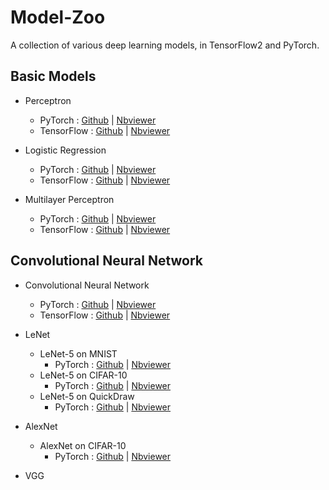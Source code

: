 # Model-Zoo

A collection of various deep learning models, in TensorFlow2 and PyTorch.

## Basic Models

- Perceptron
  - PyTorch : [Github](https://github.com/siAyush/Model-Zoo/blob/main/pytorch/01_perceptron.ipynb) | [Nbviewer](https://nbviewer.jupyter.org/github/siAyush/Model-Zoo/blob/main/pytorch/01_perceptron.ipynb)
  - TensorFlow : [Github]() | [Nbviewer]()

- Logistic Regression
  - PyTorch : [Github](https://github.com/siAyush/Model-Zoo/blob/main/pytorch/02_logistic_regression.ipynb) | [Nbviewer](https://nbviewer.jupyter.org/github/siAyush/Model-Zoo/blob/main/pytorch/02_logistic_regression.ipynb)
  - TensorFlow : [Github]() | [Nbviewer]()

- Multilayer Perceptron
  - PyTorch : [Github](https://github.com/siAyush/Model-Zoo/blob/main/pytorch/03_multilayer_perceptron.ipynb) | [Nbviewer](https://nbviewer.jupyter.org/github/siAyush/Model-Zoo/blob/main/pytorch/03_multilayer_perceptron.ipynb)
  - TensorFlow : [Github]() | [Nbviewer]()

## Convolutional Neural Network

- Convolutional Neural Network
  - PyTorch : [Github](https://github.com/siAyush/Model-Zoo/blob/main/pytorch/04_cnn.ipynb) | [Nbviewer](https://nbviewer.jupyter.org/github/siAyush/Model-Zoo/blob/main/pytorch/04_cnn.ipynb)
  - TensorFlow : [Github]() | [Nbviewer]()

- LeNet

  - LeNet-5 on MNIST
    - PyTorch : [Github](https://github.com/siAyush/Model-Zoo/blob/main/pytorch/05_lenet5-mnist.ipynb) | [Nbviewer](https://nbviewer.jupyter.org/github/siAyush/Model-Zoo/blob/main/pytorch/05_lenet5-mnist.ipynb)
  - LeNet-5 on CIFAR-10
    - PyTorch : [Github]() | [Nbviewer]()
  - LeNet-5 on QuickDraw
    - PyTorch : [Github]() | [Nbviewer]()

- AlexNet
  - AlexNet on CIFAR-10
    - PyTorch : [Github]() | [Nbviewer]()

- VGG


